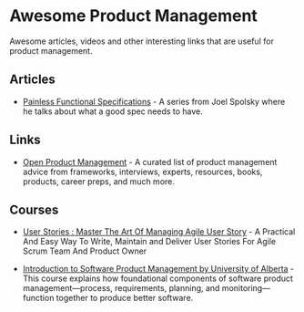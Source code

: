 
# Awesome Product Management

Awesome articles, videos and other interesting links that are useful for product management.

Articles
--

- [Painless Functional Specifications](https://www.joelonsoftware.com/2000/10/02/painless-functional-specifications-part-1-why-bother/) - A series from Joel Spolsky where he talks about what a good spec needs to have.


Links
--

- [Open Product Management](https://github.com/ProductHired/open-product-management) - A curated list of product management advice from frameworks, interviews, experts, resources, books, products, career preps, and much more. 


Courses
--

- [User Stories : Master The Art Of Managing Agile User Story](https://www.udemy.com/course/user-story/) - A Practical And Easy Way To Write, Maintain and Deliver User Stories For Agile Scrum Team And Product Owner

- [Introduction to Software Product Management
by University of Alberta](https://www.coursera.org/learn/introduction-to-software-product-management) - This course explains how foundational components of software product management—process, requirements, planning, and monitoring—function together to produce better software.
